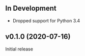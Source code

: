 In Development
--------------
- Dropped support for Python 3.4

v0.1.0 (2020-07-16)
-------------------
Initial release
